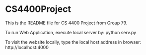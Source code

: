 # CS4400Project

This is the README file for CS 4400 Project from Group 79.

To run Web Application, execute local server by:
	python serv.py

To visit the website locally, type the local host address in browser:
	http://localhost:4000

